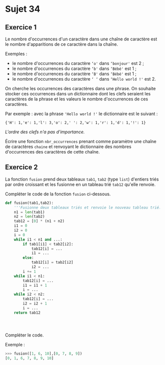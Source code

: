 # Sujet 34

## Exercice 1

Le nombre d'occurrences d'un caractère dans une chaîne de caractère est le nombre
d'apparitions de ce caractère dans la chaîne.

Exemples :

- le nombre d'occurrences du caractère `‘o'` dans `‘bonjour'` est 2 ;
- le nombre d'occurrences du caractère `‘b'` dans `‘Bébé'` est 1 ;
- le nombre d'occurrences du caractère `‘B'` dans `‘Bébé'` est 1 ;
- le nombre d'occurrences du caractère `‘ ‘` dans `‘Hello world !'` est 2.

On cherche les occurrences des caractères dans une phrase. On souhaite stocker ces
occurrences dans un dictionnaire dont les clefs seraient les caractères de la phrase et
les valeurs le nombre d'occurrences de ces caractères.


Par exemple : avec la phrase `'Hello world !'` le dictionnaire est le suivant :

`{'H': 1,'e': 1,'l': 3,'o': 2,' ': 2,'w': 1,'r': 1,'d': 1,'!': 1}`

*L'ordre des clefs n'a pas d'importance.*

Écrire une fonction `nbr_occurrences` prenant comme paramètre une chaîne de
caractères `chaine` et renvoyant le dictionnaire des nombres d'occurrences des
caractères de cette chaîne.

## Exercice 2

La fonction `fusion` prend deux tableaux `tab1`, `tab2` (type `list`) d'entiers triés par ordre
croissant et les fusionne en un tableau trié `tab12` qu'elle renvoie.

Compléter le code de la fonction `fusion` ci-dessous.

```python 
def fusion(tab1,tab2):
    '''Fusionne deux tableaux triés et renvoie le nouveau tableau trié.'''
    n1 = len(tab1)
    n2 = len(tab2)
    tab12 = [0] * (n1 + n2)
    i1 = 0
    i2 = 0
    i = 0
    while i1 < n1 and ...: 
        if tab1[i1] < tab2[i2]:
            tab12[i] = ... 
            i1 = ... 
        else:
            tab12[i] = tab2[i2]
            i2 = ... 
        i += 1
    while i1 < n1:
        tab12[i] = ... 
        i1 = i1 + 1
        i = ... 
    while i2 < n2:
        tab12[i] = ... 
        i2 = i2 + 1
        i = ... 
    return tab12





```

Compléter le code.

Exemple :

```python
>>> fusion([1, 6, 10],[0, 7, 8, 9])
[0, 1, 6, 7, 8, 9, 10]
``` 